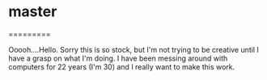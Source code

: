 # master
=========

Ooooh....Hello.  Sorry this is so stock, but I'm not trying to be creative until I have a grasp on what I'm doing.  I have been messing around with computers for 22 years (I'm 30) and I really want to make this work.
